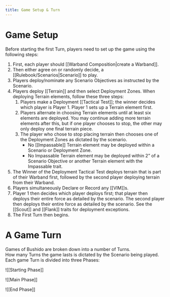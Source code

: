 ```yaml
---
title: Game Setup & Turn
---
```

# Game Setup
Before starting the first Turn, players need to set up the game using the following
steps:
1. First, each player should [[Warband Composition|create a Warband]].
2. Then either agree on or randomly decide, a [[Rulebook/Scenarios|Scenario]] to play.
3. Players deploy/nominate any Scenario Objectives as instructed by the Scenario.
4. Players deploy [[Terrain]] and then select Deployment Zones. When deploying Terrain elements, follow these three steps:
	1. Players make a Deployment [[Tactical Test]]; the winner decides which player is Player 1.
	   Player 1 sets up a Terrain element first.
	2. Players alternate in choosing Terrain elements until at least six elements are deployed. You may continue adding more terrain elements after this, but if one player chooses to stop, the other may only deploy one final terrain piece.
	3. The player who chose to stop placing terrain then chooses one of the Deployment Zones as dictated by the scenario.
		- No [[Impassable]] Terrain element may be deployed within a Scenario or Deployment Zone.
		- No Impassable Terrain element may be deployed within 2” of a Scenario Objective or another Terrain element with the Impassable trait.
5. The Winner of the Deployment Tactical Test deploys terrain that is part of their Warband first, followed by the second player deploying terrain from their Warband.
6. Players simultaneously Declare or Record any [[VIM]]s.
7. Player 1 then decides which player deploys first; that player then deploys their entire force as detailed by the scenario. The second player then deploys their entire force as detailed by the scenario. See the [[Scout]] and [[Flank]] traits for deployment exceptions.
8. The First Turn then begins.

# A Game Turn
Games of Bushido are broken down into a number of Turns.  
How many Turns the game lasts is dictated by the Scenario being played.  
Each game Turn is divided into three Phases:

![[Starting Phase]]

![[Main Phase]]

![[End Phase]]

